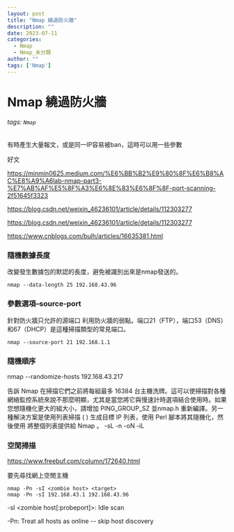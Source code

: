 ```yaml
---
layout: post
title: "Nmap 繞過防火牆"
description: ""
date: 2023-07-11
categories:
  - Nmap
  - Nmap_未分類
author: ""
tags: ['Nmap']
---
```




# Nmap 繞過防火牆

###### tags: `Nmap`

有時產生大量報文，或是同一IP容易被ban，這時可以用一些參數



好文

https://minmin0625.medium.com/%E6%BB%B2%E9%80%8F%E6%B8%AC%E8%A9%A6lab-nmap-part3-%E7%AB%AF%E5%8F%A3%E6%8E%83%E6%8F%8F-port-scanning-2f51645f3323

https://blog.csdn.net/weixin_46236101/article/details/112303277

https://blog.csdn.net/weixin_46236101/article/details/112303277

https://www.cnblogs.com/bulh/articles/16635381.html


    








### 隨機數據長度
改變發生數據包的默認的長度，避免被識別出來是nmap發送的。
    
    
    
```
nmap --data-length 25 192.168.43.96
```






### 參數選項–source-port
    
  
針對防火牆只允許的源端口
利用防火牆的弱點。端口21（FTP），端口53（DNS）和67（DHCP）是這種掃描類型的常見端口。
    
```
nmap --source-port 21 192.168.1.1
```



### 隨機順序

nmap --randomize-hosts  192.168.43.217

告訴 Nmap 在掃描它們之前將每組最多 16384 台主機洗牌。這可以使掃描對各種網絡監控系統來說不那麼明顯，尤其是當您將它與慢速計時選項結合使用時。如果您想隨機化更大的組大小，請增加 PING_GROUP_SZ 並nmap.h 重新編譯。另一種解決方案是使用列表掃描 ( ) 生成目標 IP 列表，使用 Perl 腳本將其隨機化，然後使用 將整個列表提供給 Nmap 。 -sL -n -oN <filename>-iL




### 空閒掃描
https://www.freebuf.com/column/172640.html

要先尋找網上空閒主機

```
nmap -Pn -sI <zombie host> <target>
nmap -Pn -sI 192.168.43.1 192.168.43.96
```



-sI <zombie host[:probeport]>: Idle scan

-Pn: Treat all hosts as online -- skip host discovery